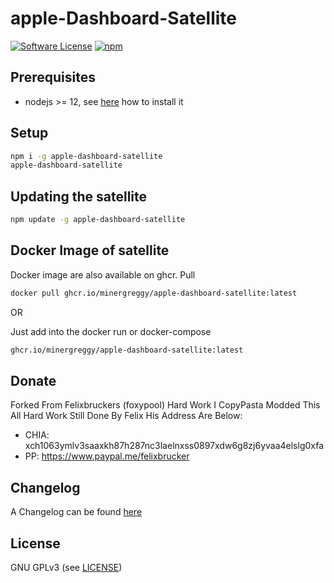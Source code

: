 apple-Dashboard-Satellite
======

[![Software License](https://img.shields.io/badge/license-GPL--3.0-brightgreen.svg?style=flat-square)](LICENSE)
[![npm](https://img.shields.io/npm/v/apple-dashboard-satellite.svg?style=flat-square)](https://registry.npmjs.org/apple-dashboard-satellite)

## Prerequisites

- nodejs >= 12, see [here](https://docs.foxypool.io/general/installing-nodejs/) how to install it

## Setup

```bash
npm i -g apple-dashboard-satellite
apple-dashboard-satellite
```

## Updating the satellite

```bash
npm update -g apple-dashboard-satellite
```

## Docker Image of satellite

Docker image are also available on ghcr.
Pull

```bash
docker pull ghcr.io/minergreggy/apple-dashboard-satellite:latest
```

OR

Just add into the docker run or docker-compose

```bash
ghcr.io/minergreggy/apple-dashboard-satellite:latest
```

## Donate

Forked From Felixbruckers (foxypool) Hard Work I CopyPasta Modded This All Hard Work Still Done By Felix His Address Are Below:

- CHIA: xch1063ymlv3saaxkh87h287nc3laelnxss0897xdw6g8zj6yvaa4elslg0xfa
- PP: https://www.paypal.me/felixbrucker

## Changelog

A Changelog can be found [here](https://github.com/MinerGreggy/apple-dashboard-satellite/blob/master/CHANGELOG.md)

## License

GNU GPLv3 (see [LICENSE](https://github.com/MinerGreggy/apple-dashboard-satellite/blob/master/LICENSE))

